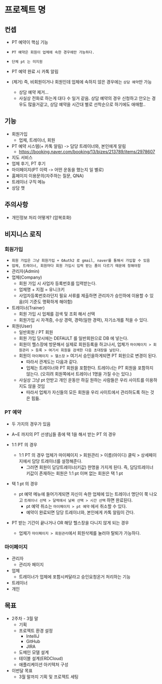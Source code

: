 # 프로젝트 명


## 컨셉

- PT 예약이 핵심 기능
- `PT 예약은 회원이 업체에 속한 경우에만 가능하다.`
- `단체 pt 는 미지원`
- PT 예약 완료 시 카톡 알림

- (제거) 즉, 비회원이거나 회원인데 업체에 속하지 않은 경우에는 `상담 예약`만 가능
    - 상담 예약 제거... 
    - 사실상 전화로 하는게 대다 수 일거 같음. 상담 예약의 경우 신청하고 안오는 경우도 많을거같고, 상담 예약을 시간대 별로 선착순으로 하기에도 애매함..

## 기능

- 회원가입
    - 업체, 트레이너, 회원
- PT 예약 시스템(+ 카톡 알림) -> 담당 트레이너와, 본인에게 알림
    - https://booking.naver.com/booking/13/bizes/213789/items/2978607
- 지도 서비스
- 업체 후기, PT 후기
- 마이페이지(PT 이력 -> 어떤 운동을 했는지 일 별로)
- 홈페이지 이용문의(자주하는 질문, QNA)
- 트레이너 구직 메뉴
- 상담 챗

## 주의사항

- 개인정보 처리 어떻게? (암복호화)

## 비지니스 로직

### 회원가입

- `회원 가입은 그냥 회원가입 + OAuth2 로 gmail, naver를 통해서 가입할 수 있음`
- `업체, 트레이너, 회원마다 회원 가입시 입력 받는 폼이 다르기 때문에 정해야함`
- 관리자(Admin)
- 업체(Company)
    - 회원 가입 시 사업자 등록번호를 입력받는다.
    - 업체명 + 지점 = 유니크키
    - 사업자등록번호라던지 필요 서류를 제출하면 관리자가 승인하에 이용할 수 있음(이 기준도 명확하게 해야함)
- 트레이너(Trainer)
    - 회원 가입 시 업체를 검색 및 조회 해서 선택
    - 회원가입 시 자격증, 수상 경력, 경력(일한 경력), 자기소개를 적을 수 있다.
- 회원(User) 
    - 일반회원 / PT 회원
    - 회원 가입 당시에는 DEFAULT 를 일반회원으로 DB 에 넣는다.
    - 회원이 헬스장에 방문해서 실제로 회원등록을 하고나서, 업체가 `마이페이지 > 회원관리 > 등록 > 여기서 회원을 검색한 다음 초대장을 날린다.`
    - 회원이 `마이페이지 > 헬스장` > 여기서 승인을하게되면 PT 회원으로 변경이 된다.
        - 따라서 관계도는 다음과 같다.
        - 업체는 트레이너와 PT 회원을 포함한다. 트레이너는 PT 회원을 포함하지 않는다. (오히려 회원쪽에서 트레이너 1명을 가질 수는 있다.)
    - 사실상 그냥 pt 안받고 개인 운동만 하길 원하는 사람들은 우리 사이트를 이용하지도 않을 것임
        - 따라서 업체가 자신들의 모든 회원을 우리 사이트에서 관리하도록 하는 것은 힘듦.

### PT 예약

- 두 가지의 경우가 있음
- A~E 까지의 PT 선생님들 중에 택 1을 해서 받는 PT 의 경우
- 1:1 PT 의 경우
    - 1:1 PT 의 경우 업체가 마이페이지 > 회원관리 > 이름(아이디) 클릭 > 상세페이지에서 담당 트레이너를 설정해준다.
        - 그러면 회원이 담당트레이너(키값) 한명을 가지게 된다. 즉, 담당트레이너 키값이 존재하는 회원은 1:1 pt 이며 없는 회원은 택 1 pt
- 택 1 pt 의 경우
    - pt 예약 메뉴에 들어가게되면 자신이 속한 업체에 있는 트레이너 명단이 쭉 나오고 `트레이너 선택 > 달력에서 날짜 선택 > 시간 선택` 하면 완료된다.
        - pt 예약 취소는 `마이페이지 > pt 예약` 에서 취소할 수 있다.
        - 예약이 완료되면 담당 트레이너와, 본인에게 카톡 알림이 간다.

- PT 받는 기간이 끝나거나 OR 해당 헬스장을 다니지 않게 되는 경우
    - 업체가 `마이페이지 > 회원관리`에서 회원삭제를 눌러야 탈퇴가 가능하다.

### 마이페이지

- 관리자
    - 관리자 페이지
- 업체
    - 트레이너가 업체에 포함시켜달라고 승인요청온거 처리하는 기능
- 트레이너
- 개인

## 목표

- 2주차 - 3월 말
    - 기획 
    - 프로젝트 환경 설정
        - IntelliJ
        - GitHub
        - JIRA
    - 도메인 모델 설계
    - 테이블 설계(ERDCloud)
    - 애플리케이션 아키텍처 구성
- 이번달 목표
    - 3월 말까지 기획 및 프로젝트 세팅 


